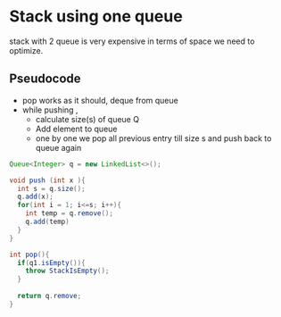 # Stack using one queue

stack with 2 queue is very expensive  in terms of space we need to optimize.

## Pseudocode

- pop works as it should, deque from queue
- while pushing ,
  - calculate size(s) of queue Q
  - Add element to queue
  - one by one we pop all previous entry till size s and push back to queue again

```java
Queue<Integer> q = new LinkedList<>();

void push (int x ){
  int s = q.size();
  q.add(x);
  for(int i = 1; i<=s; i++){
    int temp = q.remove();
    q.add(temp)
  }
}

int pop(){
  if(q1.isEmpty()){
    throw StackIsEmpty();
  }
  
  return q.remove;
}

```
